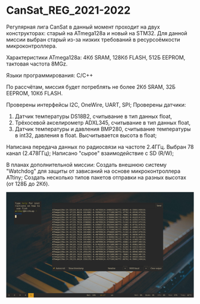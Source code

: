 # CanSat_REG_2021-2022
Регулярная лига CanSat в данный момент проходит на двух конструкторах: старый на ATmega128a и новый на STM32.
Для данной миссии выбран старый из-за низких требований в ресурсоёмкости микроконтроллера.

Характеристики ATmega128a:
4Кб SRAM, 128Кб FLASH, 512Б EEPROM, тактовая частота 8MGz.

Языки программирования: C/C++

По рассчётам, миссия будет потреблять не более 2Кб SRAM, 32Б EEPROM, 10Кб FLASH.

Проверены интерфейсы I2C, OneWire, UART, SPI;
Проверены датчики:
1. Датчик температуры DS18B2, считывание в тип данных float,
2. Трёхосевой акселирометр ADXL345, считывание в тип данных float,
3. Датчик температуры и давления BMP280, считывание температуры в int32, давления в float. Высчитывается высота в float;

Написана передача данных по радиосвязи на частоте 2.4ГГц. Выбран 78 канал (2.478ГГц);
Написано "сырое" взаимодействие с SD (R/W);

В планах дополнительной миссии:
Создать внешнюю систему "Watchdog" для защиты от зависаний на основе микроконтроллера ATtiny;
Создать несколько типов пакетов отправки на разных высотах (от 128Б до 2Кб).

![alt_text](https://github.com/OBRATEN/CanSat_REG_2021-2022/blob/main/2021-12-20-182703_1366x768_scrot.png)
